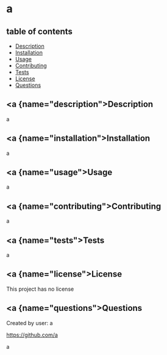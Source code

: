 
# a 


## table of contents
* [Description](#description)
* [Installation](#installation)
* [Usage](#usage)
* [Contributing](#contributing)
* [Tests](#tests)
* [License](#license)
* [Questions](#questions)


## <a {name="description"></a>Description

a

## <a {name="installation"></a>Installation

a

## <a {name="usage"></a>Usage

a


## <a {name="contributing"></a>Contributing

a


## <a {name="tests"></a>Tests

a

## <a {name="license"></a>License 

This project has no license

## <a {name="questions"></a>Questions

Created by user: a

https://github.com/a

a
